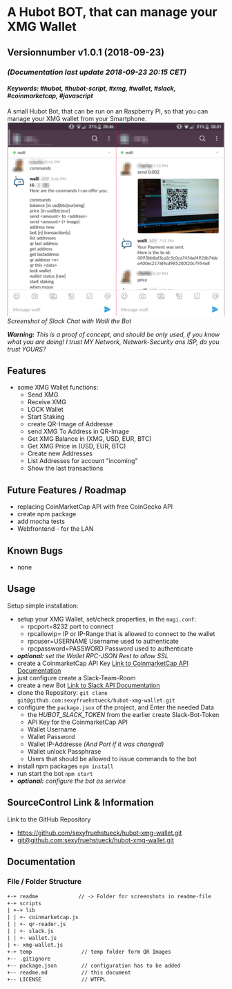 # A Hubot BOT, that can manage your XMG Wallet
## Versionnumber v1.0.1 (2018-09-23)
### _(Documentation last update 2018-09-23 20:15 CET)_  
#### _Keywords: #hubot, #hubot-script, #xmg, #wallet, #slack, #coinmarketcap, #javascript_  

A small Hubot Bot, that can be run on an Raspberry PI, so that you can manage your XMG wallet from your Smartphone.  
![Screenshot of Slack Chat with Walli the Bot](./readme/screenshot_001.png "Screenshot of Slack Chat with Walli the Bot")  
_Screenshot of Slack Chat with Walli the Bot_    

***Warning:*** _This is a proof of concept, and should be only used, if you know what you are doing! I trust MY Network, Network-Security ans ISP, do you trust YOURS?_

## Features
* some XMG Wallet functions:
    * Send XMG
    * Receive XMG
    * LOCK Wallet
    * Start Staking
    * create QR-Image of Addresse
    * send XMG To Address in QR-Image
    * Get XMG Balance in (XMG, USD, EUR, BTC)
    * Get XMG Price in (USD, EUR, BTC)
    * Create new Addresses
    * List Addresses for account "incoming"
    * Show the last transactions

## Future Features / Roadmap
* replacing CoinMarketCap API with free CoinGecko API
* create npm package
* add mocha tests
* Webfrontend - for the LAN

## Known Bugs
* none

## Usage
Setup simple installation:

* setup your XMG Wallet, set/check properties, in the `magi.conf`:
    * rpcport=8232              port to connect
    * rpcallowip=<IP-ADDRESS>   IP or IP-Range that is allowed to connect to the wallet
    * rpcuser=USERNAME          Username used to authenticate
    * rpcpassword=PASSWORD      Password used to authenticate
* ***optional:*** *set the Wallet RPC-JSON Rest to allow SSL*
* create a CoinmarketCap API Key [Link to CoinmarketCap API Documentation](https://coinmarketcap.com/api/)
* just configure create a Slack-Team-Room
* create a new Bot [Link to Slack API Documentation](https://api.slack.com/bot-users)
* clone the Repository: `git clone git@github.com:sexyfruehstueck/hubot-xmg-wallet.git`
* configure the `package.json` of the project, and Enter the needed Data
    * the *HUBOT_SLACK_TOKEN* from the earlier create Slack-Bot-Token
    * API Key for the CoinmarketCap API
    * Wallet Username
    * Wallet Password
    * Wallet IP-Addresse _(And Port if it was changed)_
    * Wallet unlock Passphrase
    * Users that should be allowed to issue commands to the bot
* install npm packages `npm install`
* run start the bot `npm start`
* ***optional:*** *configure the bot as service*

## SourceControl Link & Information
Link to the GitHub Repository  
* https://github.com/sexyfruehstueck/hubot-xmg-wallet.git
* [git@github.com:sexyfruehstueck/hubot-xmg-wallet.git](git@github.com:sexyfruehstueck/hubot-xmg-wallet.git)

## Documentation

### File / Folder Structure

    +-+ readme             // -> Folder for screenshots in readme-file
    +-+ scripts           
    | +-+ lib   
    | | +- coinmarketcap.js
    | | +- qr-reader.js
    | | +- slack.js
    | | +- wallet.js
    | +- xmg-wallet.js
    +-+ temp                // temp folder form QR Images 
    +-- .gitignore
    +-- package.json        // configuration has to be added
    +-- readme.md           // this document
    +-- LICENSE             // WTFPL
